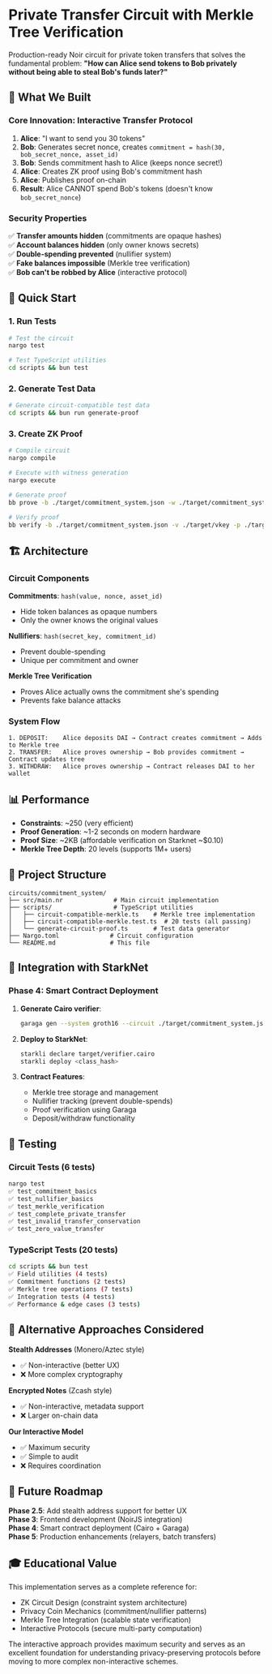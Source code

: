 # Private Transfer Circuit with Merkle Tree Verification

Production-ready Noir circuit for private token transfers that solves the fundamental problem: **"How can Alice send tokens to Bob privately without being able to steal Bob's funds later?"**

## 🎯 What We Built

### Core Innovation: Interactive Transfer Protocol

1. **Alice**: "I want to send you 30 tokens"
2. **Bob**: Generates secret nonce, creates `commitment = hash(30, bob_secret_nonce, asset_id)`
3. **Bob**: Sends commitment hash to Alice (keeps nonce secret!)
4. **Alice**: Creates ZK proof using Bob's commitment hash
5. **Alice**: Publishes proof on-chain
6. **Result**: Alice CANNOT spend Bob's tokens (doesn't know `bob_secret_nonce`)

### Security Properties

✅ **Transfer amounts hidden** (commitments are opaque hashes)  
✅ **Account balances hidden** (only owner knows secrets)  
✅ **Double-spending prevented** (nullifier system)  
✅ **Fake balances impossible** (Merkle tree verification)  
✅ **Bob can't be robbed by Alice** (interactive protocol)  

## 🚀 Quick Start

### 1. Run Tests
```bash
# Test the circuit
nargo test

# Test TypeScript utilities  
cd scripts && bun test
```

### 2. Generate Test Data
```bash
# Generate circuit-compatible test data
cd scripts && bun run generate-proof
```

### 3. Create ZK Proof
```bash
# Compile circuit
nargo compile

# Execute with witness generation
nargo execute

# Generate proof
bb prove -b ./target/commitment_system.json -w ./target/commitment_system.gz -o ./target/proof

# Verify proof
bb verify -b ./target/commitment_system.json -v ./target/vkey -p ./target/proof
```

## 🏗️ Architecture

### Circuit Components

**Commitments**: `hash(value, nonce, asset_id)`
- Hide token balances as opaque numbers
- Only the owner knows the original values

**Nullifiers**: `hash(secret_key, commitment_id)`
- Prevent double-spending
- Unique per commitment and owner

**Merkle Tree Verification**
- Proves Alice actually owns the commitment she's spending
- Prevents fake balance attacks

### System Flow

```
1. DEPOSIT:    Alice deposits DAI → Contract creates commitment → Adds to Merkle tree
2. TRANSFER:   Alice proves ownership → Bob provides commitment → Contract updates tree  
3. WITHDRAW:   Alice proves ownership → Contract releases DAI to her wallet
```

## 📊 Performance

- **Constraints**: ~250 (very efficient)
- **Proof Generation**: ~1-2 seconds on modern hardware
- **Proof Size**: ~2KB (affordable verification on Starknet ~$0.10)
- **Merkle Tree Depth**: 20 levels (supports 1M+ users)

## 📁 Project Structure

```
circuits/commitment_system/
├── src/main.nr              # Main circuit implementation
├── scripts/                 # TypeScript utilities
│   ├── circuit-compatible-merkle.ts    # Merkle tree implementation
│   ├── circuit-compatible-merkle.test.ts  # 20 tests (all passing)
│   └── generate-circuit-proof.ts       # Test data generator
├── Nargo.toml              # Circuit configuration
└── README.md               # This file
```

## 🔗 Integration with StarkNet

### Phase 4: Smart Contract Deployment

1. **Generate Cairo verifier**:
   ```bash
   garaga gen --system groth16 --circuit ./target/commitment_system.json
   ```

2. **Deploy to StarkNet**:
   ```bash
   starkli declare target/verifier.cairo
   starkli deploy <class_hash>
   ```

3. **Contract Features**:
   - Merkle tree storage and management
   - Nullifier tracking (prevent double-spends)
   - Proof verification using Garaga
   - Deposit/withdraw functionality

## 🧪 Testing

### Circuit Tests (6 tests)
```bash
nargo test
✅ test_commitment_basics
✅ test_nullifier_basics  
✅ test_merkle_verification
✅ test_complete_private_transfer
✅ test_invalid_transfer_conservation
✅ test_zero_value_transfer
```

### TypeScript Tests (20 tests)
```bash
cd scripts && bun test
✅ Field utilities (4 tests)
✅ Commitment functions (2 tests)
✅ Merkle tree operations (7 tests)
✅ Integration tests (4 tests)
✅ Performance & edge cases (3 tests)
```

## 🔄 Alternative Approaches Considered

**Stealth Addresses** (Monero/Aztec style)
- ✅ Non-interactive (better UX)
- ❌ More complex cryptography

**Encrypted Notes** (Zcash style)  
- ✅ Non-interactive, metadata support
- ❌ Larger on-chain data

**Our Interactive Model**
- ✅ Maximum security
- ✅ Simple to audit
- ❌ Requires coordination

## 🚀 Future Roadmap

**Phase 2.5**: Add stealth address support for better UX  
**Phase 3**: Frontend development (NoirJS integration)  
**Phase 4**: Smart contract deployment (Cairo + Garaga)  
**Phase 5**: Production enhancements (relayers, batch transfers)

## 🎓 Educational Value

This implementation serves as a complete reference for:
- ZK Circuit Design (constraint system architecture)
- Privacy Coin Mechanics (commitment/nullifier patterns)  
- Merkle Tree Integration (scalable state verification)
- Interactive Protocols (secure multi-party computation)

The interactive approach provides maximum security and serves as an excellent foundation for understanding privacy-preserving protocols before moving to more complex non-interactive schemes.